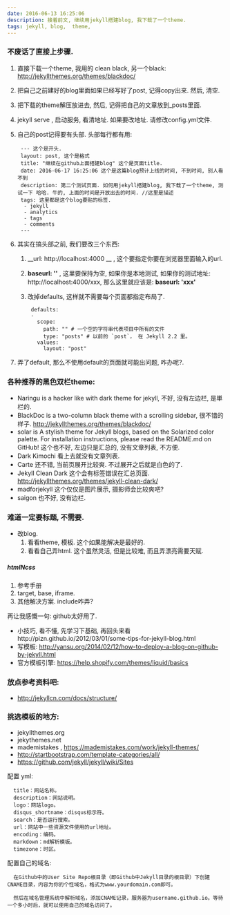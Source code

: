 ```yaml
---
date: 2016-06-13 16:25:06
description: 接着前文, 继续用jekyll搭建blog, 我下载了一个theme.
tags: jekyll, blog,  theme,
---
```


### 不废话了直接上步骤.

1. 直接下载一个theme, 我用的 clean black, 另一个black: http://jekyllthemes.org/themes/blackdoc/
2. 把自己之前建好的blog里面如果已经写好了post, 记得copy出来. 然后, 清空.
3. 把下载的theme解压放进去, 然后, 记得把自己的文章放到_posts里面.
4. jekyll serve , 启动服务, 看清地址. 如果要改地址. 请修改config.yml文件.
5. 自己的post记得要有头部. 头部每行都有用:

        --- 这个是开头.
        layout: post, 这个是格式
        title: "继续在github上面搭建blog" 这个是页面title.
        date: 2016-06-17 16:25:06 这个是这篇blog预计上线的时间, 不到时间, 别人看不到
        description: 第二个测试页面. 如何用jekyll搭建blog, 我下载了一个theme, 测试一下 哈哈. 牛的, 上面的时间是开放出去的时间. //这里是描述
        tags: 这里都是这个blog要贴的标签.
         - jekyll
         - analytics
         - tags
         - comments
        ---

6.  其实在搞头部之前, 我们要改三个东西:

    1. __url: http://localhost:4000 __ , 这个要指定你要在浏览器里面输入的url.
    2.   __baseurl: ''__ , 这里要保持为空, 如果你是本地测试, 如果你的测试地址: http://localhost:4000/xxx, 那么这里就应该是: __baseurl: 'xxx'__
    3. 改掉defaults, 这样就不需要每个页面都指定布局了.

            defaults:
            -
              scope:
                path: "" # 一个空的字符串代表项目中所有的文件
                type: "posts" # 以前的 `post`， 在 Jekyll 2.2 里。
              values:
                layout: "post"
7. 弄了default, 那么不使用default的页面就可能出问题, 咋办呢?.


### 各种推荐的黑色双栏theme:
- Naringu is a hacker like with dark theme for jekyll, 不好, 没有左边栏, 是単栏的.
- BlackDoc is a two-column black theme with a scrolling sidebar, 很不错的样子. http://jekyllthemes.org/themes/blackdoc/
- solar is A stylish theme for Jekyll blogs, based on the Solarized color palette. For installation instructions, please read the README.md on GitHub! 这个也不好, 左边只是汇总的, 没有文章列表, 不方便.
- Dark Kimochi 看上去就没有文章列表.
- Carte 还不错, 当前页展开比较爽. 不过展开之后就是白色的了.
- Jekyll Clean Dark  这个会有标签错误在汇总页面. http://jekyllthemes.org/themes/jekyll-clean-dark/
- madforjekyll 这个仅仅是图片展示, 摄影师会比较爽吧?
- saigon 也不好, 没有边栏.


### 难道一定要标题, 不需要.

- 改blog.
  1. 看看theme, 模板. 这个如果能解决是最好的.
  2. 看看自己弄html. 这个虽然灵活, 但是比较难, 而且弄漂亮需要天赋.



##### htmlNcss
1. 参考手册
2. target, base, iframe.
3. 其他解决方案. include咋弄?


再让我感慨一句: github太好用了.


* 小技巧, 看不懂,  先学习下基础, 再回头来看http://pizn.github.io/2012/03/01/some-tips-for-jekyll-blog.html
* 写模板: http://yansu.org/2014/02/12/how-to-deploy-a-blog-on-github-by-jekyll.html
* 官方模板引擎: https://help.shopify.com/themes/liquid/basics



### 放点参考资料吧:
- http://jekyllcn.com/docs/structure/
### 挑选模板的地方:
- jekyllthemes.org
- jekythemes.net
- mademistakes , https://mademistakes.com/work/jekyll-themes/
- http://startbootstrap.com/template-categories/all/
- https://github.com/jekyll/jekyll/wiki/Sites

配置 yml:

      title：网站名称。
      description：网站说明。
      logo：网站logo。
      disqus_shortname：disqus标示符。
      search：是否运行搜索。
      url：网站中一些资源文件使用的url地址。
      encoding：编码。
      markdown：md解析模板。
      timezone：时区。

配置自己的域名:

      在Github中的User Site Repo根目录（即Github中Jekyll目录的根目录）下创建CNAME目录，内容为你的个性域名，格式为www.yourdomain.com即可。

      然后在域名管理系统中解析域名，添加CNAME记录，服务器为username.github.io。等待一个多小时后，就可以使用自己的域名访问了。
